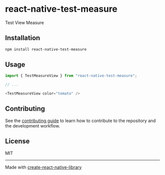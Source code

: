 # react-native-test-measure

Test View Measure

## Installation

```sh
npm install react-native-test-measure
```

## Usage

```js
import { TestMeasureView } from "react-native-test-measure";

// ...

<TestMeasureView color="tomato" />
```

## Contributing

See the [contributing guide](CONTRIBUTING.md) to learn how to contribute to the repository and the development workflow.

## License

MIT

---

Made with [create-react-native-library](https://github.com/callstack/react-native-builder-bob)
